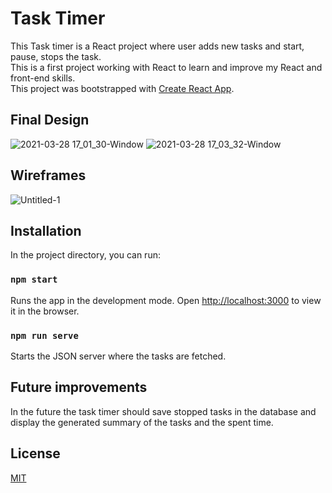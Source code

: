 # Task Timer

This Task timer is a React project where user adds new tasks and start, pause, stops the task.\
This is a first project working with React to learn and improve my React and front-end skills.\
This project was bootstrapped with [Create React App](https://github.com/facebook/create-react-app).

## Final Design
![2021-03-28 17_01_30-Window](https://user-images.githubusercontent.com/59394960/112759366-f8905c00-8ff2-11eb-9f33-3e24b5553afd.png)
![2021-03-28 17_03_32-Window](https://user-images.githubusercontent.com/59394960/112759369-f9c18900-8ff2-11eb-871b-73c20aae215e.png)

## Wireframes
![Untitled-1](https://user-images.githubusercontent.com/59394960/112759864-368e7f80-8ff5-11eb-81aa-37c2ad9f1fd9.png)

## Installation

In the project directory, you can run:

### `npm start`

Runs the app in the development mode.
Open [http://localhost:3000](http://localhost:3000) to view it in the browser.

### `npm run serve`
Starts the JSON server where the tasks are fetched. 

## Future improvements
In the future the task timer should save stopped tasks in the database and display the generated summary of the tasks and the spent time.

## License
[MIT](https://choosealicense.com/licenses/mit/)


